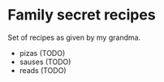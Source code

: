 # Family secret recipes

Set of recipes as given by my grandma.

- pizas (TODO)
- sauses (TODO)
- reads (TODO)